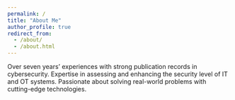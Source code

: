 ```yaml
---
permalink: /
title: "About Me"
author_profile: true
redirect_from: 
  - /about/
  - /about.html
---
```


Over seven years’ experiences with strong publication records in cybersecurity. Expertise in assessing and
enhancing the security level of IT and OT systems. Passionate about solving real-world problems with
cutting-edge technologies.
